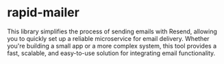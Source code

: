# rapid-mailer
This library simplifies the process of sending emails with Resend, allowing you to quickly set up a reliable microservice for email delivery. Whether you're building a small app or a more complex system, this tool provides a fast, scalable, and easy-to-use solution for integrating email functionality.
